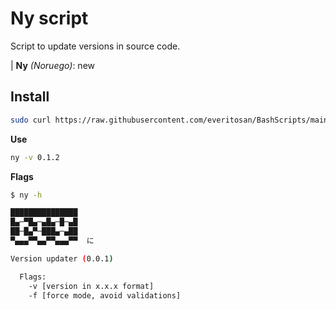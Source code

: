 # Ny script
Script to update versions in source code.

| **Ny** *(Noruego)*: new

## Install

```bash
sudo curl https://raw.githubusercontent.com/everitosan/BashScripts/main/ny/ny.sh -o /usr/local/bin/ny && sudo chmod 755 /usr/local/bin/ny
```


**Use**

```bash
ny -v 0.1.2
```

**Flags**

```bash 
$ ny -h

███████████████
█▄─▀█▄─▄█▄─█─▄█
██─█▄▀─███▄─▄██
▀▄▄▄▀▀▄▄▀▀▄▄▄▀▀  に

Version updater (0.0.1)

  Flags:
    -v [version in x.x.x format]
    -f [force mode, avoid validations]

```
